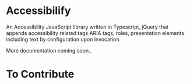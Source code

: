 # Accessibilify
An Accessibility JavaScript library written in Typescript, jQuery that appends accessibility related tags ARIA tags, roles, presentation elements including text by configuration upon invocation.

More documentation coming soon..

# To Contribute
